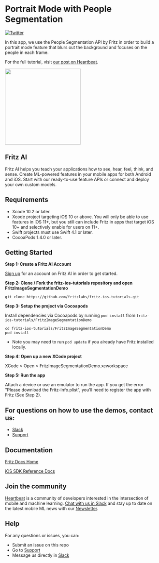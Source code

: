 # Portrait Mode with People Segmentation

[![Twitter](https://img.shields.io/badge/twitter-@fritzlabs-blue.svg?style=flat)](http://twitter.com/fritzlabs)

In this app, we use the People Segmentation API by Fritz in order to build a portrait mode feature that blurs out the background and focuses on the people in each frame.

For the full tutorial, visit [our post on Heartbeat](https://heartbeat.fritz.ai/building-an-image-segmentation-app-in-ios-3377eb4a3e7c?utm_source=github&utm_campaign=fritz-ios-tutorials).

<img src="images/image_segmentation_ios.jpg" width="250" />

## Fritz AI

Fritz AI helps you teach your applications how to see, hear, feel, think, and sense. Create ML-powered features in your mobile apps for both Android and iOS. Start with our ready-to-use feature APIs or connect and deploy your own custom models.

## Requirements

- Xcode 10.2 or later.
- Xcode project targeting iOS 10 or above. You will only be able to use features in iOS 11+, but you still can include Fritz in apps that target iOS 10+ and selectively enable for users on 11+.
- Swift projects must use Swift 4.1 or later.
- CocoaPods 1.4.0 or later.

## Getting Started

**Step 1: Create a Fritz AI Account**

[Sign up](https://app.fritz.ai/register?utm_source=github&utm_campaign=fritz-ios-tutorials) for an account on Fritz AI in order to get started.

**Step 2: Clone / Fork the fritz-ios-tutorials repository and open FritzImageSegmentationDemo**

```
git clone https://github.com/fritzlabs/fritz-ios-tutorials.git
```

**Step 3: Setup the project via Cocoapods**

Install dependencies via Cocoapods by running `pod install` from `fritz-ios-tutorials/FritzImageSegmentationDemo`

```
cd fritz-ios-tutorials/FritzImageSegmentationDemo
pod install
```

- Note you may need to run `pod update` if you already have Fritz installed locally.

**Step 4: Open up a new XCode project**

XCode > Open > FritzImageSegmentationDemo.xcworkspace

**Step 5: Run the app**

Attach a device or use an emulator to run the app. If you get the error "Please download the Fritz-Info.plist", you'll need to register the app with Fritz (See Step 2).

## For questions on how to use the demos, contact us:

- [Slack](https://fritz.ai/slack?utm_source=github&utm_campaign=fritz-ios-tutorials)
- [Support](https://support.fritz.ai/?utm_source=github&utm_campaign=fritz-ios-tutorials)

## Documentation

[Fritz Docs Home](https://docs.fritz.ai/?utm_source=github&utm_campaign=fritz-ios-tutorials)

[iOS SDK Reference Docs](https://docs.fritz.ai/iOS/latest/index.html?utm_source=github&utm_campaign=fritz-ios-tutorials)

## Join the community

[Heartbeat](https://heartbeat.fritz.ai/?utm_source=github&utm_campaign=fritz-ios-tutorials) is a community of developers interested in the intersection of mobile and machine learning. [Chat with us in Slack](https://fritz.ai/slack?utm_source=github&utm_campaign=fritz-ios-tutorials) and stay up to date on the latest mobile ML news with our [Newsletter](https://mobileml.us16.list-manage.com/subscribe?u=de53bead690affb8e9a21de8f&id=68acb5c0fd).

## Help

For any questions or issues, you can:

- Submit an issue on this repo
- Go to [Support](https://support.fritz.ai/?utm_source=github&utm_campaign=fritz-ios-tutorials)
- Message us directly in [Slack](https://fritz.ai/slack?utm_source=github&utm_campaign=fritz-ios-tutorials)
